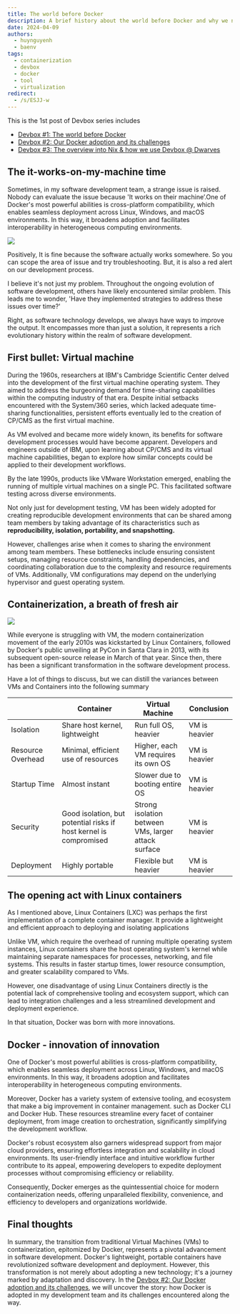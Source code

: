```yaml
---
title: The world before Docker
description: A brief history about the world before Docker and why we need devbox for local development
date: 2024-04-09
authors:
  - huynguyenh
  - baenv
tags:
  - containerization
  - devbox
  - docker
  - tool
  - virtualization
redirect:
  - /s/ESJJ-w
---
```


This is the 1st post of Devbox series includes

- [Devbox #1: The world before Docker](devbox-a-world-before-docker.md)
- [Devbox #2: Our Docker adoption and its challenges](devbox-docker-adoption-and-challenges.md)
- [Devbox #3: The overview into Nix & how we use Devbox @ Dwarves](devbox-nix-and-our-devbox-adoption.md)

## The it-works-on-my-machine time

Sometimes, in my software development team, a strange issue is raised. Nobody can evaluate the issue because 'It works on their machine’.One of Docker's most powerful abilities is cross-platform compatibility, which enables seamless deployment across Linux, Windows, and macOS environments. In this way, it broadens adoption and facilitates interoperability in heterogeneous computing environments.

![](assets/devbox-a-world-before-docker_untitled.webp)

Positively, It is fine because the software actually works somewhere. So you can scope the area of issue and try troubleshooting. But, it is also a red alert on our development process.

I believe it's not just my problem. Throughout the ongoing evolution of software development, others have likely encountered similar problem. This leads me to wonder, 'Have they implemented strategies to address these issues over time?'

Right, as software technology develops, we always have ways to improve the output. It encompasses more than just a solution, it represents a rich evolutionary history within the realm of software development.

## First bullet: Virtual machine

During the 1960s, researchers at IBM's Cambridge Scientific Center delved into the development of the first virtual machine operating system. They aimed to address the burgeoning demand for time-sharing capabilities within the computing industry of that era. Despite initial setbacks encountered with the System/360 series, which lacked adequate time-sharing functionalities, persistent efforts eventually led to the creation of CP/CMS as the first virtual machine.

As VM evolved and became more widely known, its benefits for software development processes would have become apparent. Developers and engineers outside of IBM, upon learning about CP/CMS and its virtual machine capabilities, began to explore how similar concepts could be applied to their development workflows.

By the late 1990s, products like VMware Workstation emerged, enabling the running of multiple virtual machines on a single PC. This facilitated software testing across diverse environments.

Not only just for development testing, VM has been widely adopted for creating reproducible development environments that can be shared among team members by taking advantage of its characteristics such as **reproducibility, isolation, portability, and snapshotting.**

However, challenges arise when it comes to sharing the environment among team members. These bottlenecks include ensuring consistent setups, managing resource constraints, handling dependencies, and coordinating collaboration due to the complexity and resource requirements of VMs. Additionally, VM configurations may depend on the underlying hypervisor and guest operating system.

## Containerization, a breath of fresh air

![](assets/devbox-a-world-before-docker_untitled-2.webp)

While everyone is struggling with VM, the modern containerization movement of the early 2010s was kickstarted by Linux Containers, followed by Docker's public unveiling at PyCon in Santa Clara in 2013, with its subsequent open-source release in March of that year. Since then, there has been a significant transformation in the software development process.

Have a lot of things to discuss, but we can distill the variances between VMs and Containers into the following summary

|                   | Container                                                         | Virtual Machine                                     | Conclusion    |
| ----------------- | ----------------------------------------------------------------- | --------------------------------------------------- | ------------- |
| Isolation         | Share host kernel, lightweight                                    | Run full OS, heavier                                | VM is heavier |
| Resource Overhead | Minimal, efficient use of resources                               | Higher, each VM requires its own OS                 | VM is heavier |
| Startup Time      | Almost instant                                                    | Slower due to booting entire OS                     | VM is heavier |
| Security          | Good isolation, but potential risks if host kernel is compromised | Strong isolation between VMs, larger attack surface | VM is heavier |
| Deployment        | Highly portable                                                   | Flexible but heavier                                | VM is heavier |

## The opening act with Linux containers

As I mentioned above, Linux Containers (LXC) was perhaps the first implementation of a complete container manager. It provide a lightweight and efficient approach to deploying and isolating applications

Unlike VM, which require the overhead of running multiple operating system instances, Linux containers share the host operating system's kernel while maintaining separate namespaces for processes, networking, and file systems. This results in faster startup times, lower resource consumption, and greater scalability compared to VMs.

However, one disadvantage of using Linux Containers directly is the potential lack of comprehensive tooling and ecosystem support, which can lead to integration challenges and a less streamlined development and deployment experience.

In that situation, Docker was born with more innovations.

## Docker - innovation of innovation

One of Docker's most powerful abilities is cross-platform compatibility, which enables seamless deployment across Linux, Windows, and macOS environments. In this way, it broadens adoption and facilitates interoperability in heterogeneous computing environments.

Moreover, Docker has a variety system of extensive tooling, and ecosystem that make a big improvement in container management. such as Docker CLI and Docker Hub. These resources streamline every facet of container deployment, from image creation to orchestration, significantly simplifying the development workflow.

Docker's robust ecosystem also garners widespread support from major cloud providers, ensuring effortless integration and scalability in cloud environments. Its user-friendly interface and intuitive workflow further contribute to its appeal, empowering developers to expedite deployment processes without compromising efficiency or reliability.

Consequently, Docker emerges as the quintessential choice for modern containerization needs, offering unparalleled flexibility, convenience, and efficiency to developers and organizations worldwide.

## Final thoughts

In summary, the transition from traditional Virtual Machines (VMs) to containerization, epitomized by Docker, represents a pivotal advancement in software development. Docker's lightweight, portable containers have revolutionized software development and deployment. However, this transformation is not merely about adopting a new technology; it's a journey marked by adaptation and discovery. In the [Devbox #2: Our Docker adoption and its challenges](devbox-docker-adoption-and-challenges.md), we will uncover the story: how Docker is adopted in my development team and its challenges encountered along the way.
